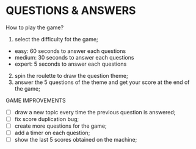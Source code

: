 # QUESTIONS & ANSWERS

How to play the game?
 1. select the difficulty fot the game;	
  - easy: 60 seconds to answer each questions
  - medium: 30 seconds to answer each questions
  - expert: 5 seconds to answer each questions

 2. spin the roulette to draw the question theme;
 3. answer the 5 questions of the theme and get your score at the end of the game;

GAME IMPROVEMENTS
 - [ ] draw a new topic every time the previous question is answered;
 - [ ] fix score duplication bug;
 - [ ] create more questions for the game;
 - [ ] add a timer on each question;
 - [ ] show the last 5 scores obtained on the machine;